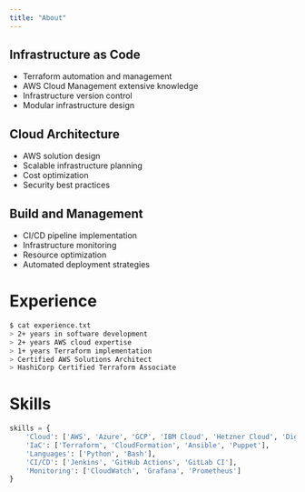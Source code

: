```yaml
---
title: "About"
---
```



## Infrastructure as Code

- Terraform automation and management
- AWS Cloud Management extensive knowledge
- Infrastructure version control
- Modular infrastructure design

## Cloud Architecture

- AWS solution design
- Scalable infrastructure planning
- Cost optimization
- Security best practices

## Build and Management

- CI/CD pipeline implementation
- Infrastructure monitoring
- Resource optimization
- Automated deployment strategies

# Experience

```bash
$ cat experience.txt
> 2+ years in software development
> 2+ years AWS cloud expertise
> 1+ years Terraform implementation
> Certified AWS Solutions Architect
> HashiCorp Certified Terraform Associate
```

# Skills

```python
skills = {
    'Cloud': ['AWS', 'Azure', 'GCP', 'IBM Cloud', 'Hetzner Cloud', 'Digital Ocean'],
    'IaC': ['Terraform', 'CloudFormation', 'Ansible', 'Puppet'],
    'Languages': ['Python', 'Bash'],
    'CI/CD': ['Jenkins', 'GitHub Actions', 'GitLab CI'],
    'Monitoring': ['CloudWatch', 'Grafana', 'Prometheus']
}
```
